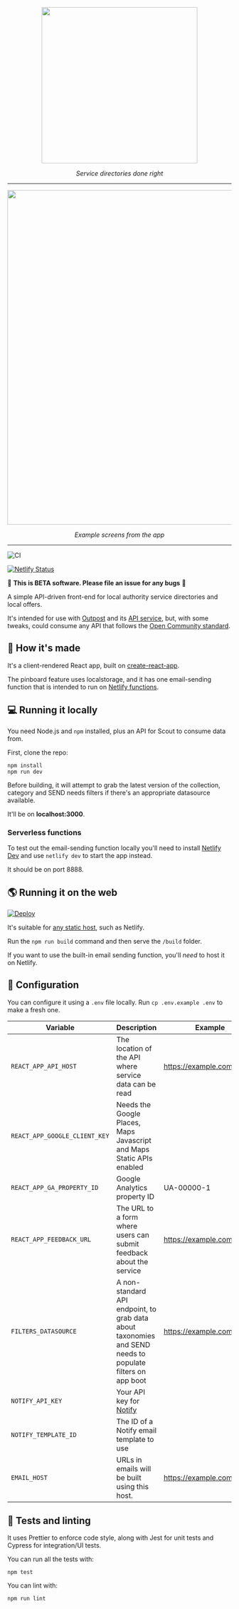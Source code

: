 <p align="center">
    <a href="https://outpost-staging.herokuapp.com/">
        <img src="https://github.com/wearefuturegov/scout-x/blob/master/public/scout.png?raw=true" width="350px" />               
    </a>
</p>
  
<p align="center">
    <em>Service directories done right</em>         
</p>

---

<p align="center">
   <img src="https://github.com/wearefuturegov/scout-x/raw/master/public/examples.jpg?raw=true" width="750px" />     
</p>
<p align="center">
   <em>Example screens from the app</em>         
</p>

---

![CI](https://github.com/wearefuturegov/scout-x/workflows/CI/badge.svg)

[![Netlify Status](https://api.netlify.com/api/v1/badges/27801f71-59f2-4186-9587-9a2669e7edb2/deploy-status)](https://app.netlify.com/sites/hungry-wozniak-46471f/deploys)

🚨 **This is BETA software. Please file an issue for any bugs** 🚨

A simple API-driven front-end for local authority service directories and local offers.

It's intended for use with [Outpost](https://github.com/wearefuturegov/outpost) and its [API service](https://github.com/wearefuturegov/outpost-api-service/), but, with some tweaks, could consume any API that follows the [Open Community standard](https://opencommunity.org.uk/).

## 🧱 How it's made

It's a client-rendered React app, built on [create-react-app](https://create-react-app.dev/).

The pinboard feature uses localstorage, and it has one email-sending function that is intended to run on [Netlify functions](https://www.netlify.com/products/functions/).

## 💻 Running it locally

You need Node.js and `npm` installed, plus an API for Scout to consume data from.

First, clone the repo:

```
npm install
npm run dev
```

Before building, it will attempt to grab the latest version of the collection, category and SEND needs filters if there's an appropriate datasource available.

It'll be on **localhost:3000**.

### Serverless functions

To test out the email-sending function locally you'll need to install [Netlify Dev](https://www.netlify.com/products/dev/) and use `netlify dev` to start the app instead.

It should be on port 8888.

## 🌎 Running it on the web

[![Deploy](https://www.netlify.com/img/deploy/button.svg)](https://app.netlify.com/start/deploy?repository=https://github.com/wearefuturegov/scout-x)

It's suitable for [any static host](https://facebook.github.io/create-react-app/docs/deployment), such as Netlify.

Run the `npm run build` command and then serve the `/build` folder.

If you want to use the built-in email sending function, you'll _need_ to host it on Netlify.

## 🧬 Configuration

You can configure it using a `.env` file locally. Run `cp .env.example .env` to make a fresh one.

| Variable                      | Description                                                                                               | Example                    | Required?                    |
| ----------------------------- | --------------------------------------------------------------------------------------------------------- | -------------------------- | ---------------------------- |
| `REACT_APP_API_HOST`          | The location of the API where service data can be read                                                    | https://example.com/api/v1 | Yes                          |
| `REACT_APP_GOOGLE_CLIENT_KEY` | Needs the Google Places, Maps Javascript and Maps Static APIs enabled                                     |                            | Yes, for map features        |
| `REACT_APP_GA_PROPERTY_ID`    | Google Analytics property ID                                                                              | UA-00000-1                 | No                           |
| `REACT_APP_FEEDBACK_URL`      | The URL to a form where users can submit feedback about the service                                       | https://example.com        | Yes, for feedback form links |
| `FILTERS_DATASOURCE`          | A non-standard API endpoint, to grab data about taxonomies and SEND needs to populate filters on app boot | https://example.com/api/v1 | No                           |
| `NOTIFY_API_KEY`              | Your API key for [Notify](notifications.service.gov.uk/)                                                  |                            | Yes, for email features      |
| `NOTIFY_TEMPLATE_ID`          | The ID of a Notify email template to use                                                                  |                            | Yes, for email features      |
| `EMAIL_HOST`                  | URLs in emails will be built using this host.                                                             | https://example.com        | Yes, for email features      |

## 🧪 Tests and linting

It uses Prettier to enforce code style, along with Jest for unit tests and Cypress for integration/UI tests.

You can run all the tests with:

```
npm test
```

You can lint with:

```
npm run lint
```
